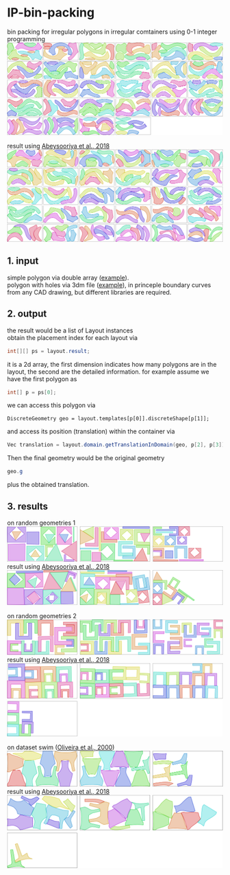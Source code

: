 # IP-bin-packing

bin packing for irregular polygons in irregular comtainers using 0-1 integer programming
![](https://github.com/guozifeng91/IP-bin-packing/blob/master/result/taihushi_IP.png)

result using [Abeysooriya et al., 2018](https://www.sciencedirect.com/science/article/pii/S0925527317302980)
![](https://github.com/guozifeng91/IP-bin-packing/blob/master/result/taihushi_Abey.png)

## 1. input
simple polygon via double array ([example](https://github.com/guozifeng91/IP-bin-packing/blob/master/java/src/layoutIP/test/TestPlan_HuaSet.java)).<br>
polygon with holes via 3dm file ([example](https://github.com/guozifeng91/IP-bin-packing/blob/master/java/src/layoutIP/test/TestPlan_FromFile.java)), in princeple boundary curves from any CAD drawing, but different libraries are required.<br>

## 2. output
the result would be a list of Layout instances<br>
obtain the placement index for each layout via
```Java
int[][] ps = layout.result;
```
it is a 2d array, the first dimension indicates how many polygons are in the layout, the second are the detailed information. for example assume we have the first polygon as
```Java
int[] p = ps[0];
```
we can access this polygon via
```Jave
DiscreteGeometry geo = layout.templates[p[0]].discreteShape[p[1]];
```
and access its position (translation) within the container via
```Java
Vec translation = layout.domain.getTranslationInDomain(geo, p[2], p[3]);
```
Then the final geometry would be the original geometry
```Java
geo.g
```
plus the obtained translation.

## 3. results

on random geometries 1
![](https://github.com/guozifeng91/IP-bin-packing/blob/master/result/test2_IP.png)
result using [Abeysooriya et al., 2018](https://www.sciencedirect.com/science/article/pii/S0925527317302980)
![](https://github.com/guozifeng91/IP-bin-packing/blob/master/result/test2_Abey.png)


on random geometries 2
![](https://github.com/guozifeng91/IP-bin-packing/blob/master/result/test1_IP.png)
result using [Abeysooriya et al., 2018](https://www.sciencedirect.com/science/article/pii/S0925527317302980)
![](https://github.com/guozifeng91/IP-bin-packing/blob/master/result/test1_Abey.png)


on dataset swim ([Oliveira  et al., 2000](https://link.springer.com/article/10.1007/s002910050105))
![](https://github.com/guozifeng91/IP-bin-packing/blob/master/result/swim_25_0.5_IP.png)
result using [Abeysooriya et al., 2018](https://www.sciencedirect.com/science/article/pii/S0925527317302980)
![](https://github.com/guozifeng91/IP-bin-packing/blob/master/result/swim_25_0.5_Abey.png)
